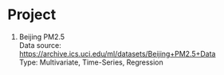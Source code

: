# Project

1. Beijing PM2.5 <br>
Data source: https://archive.ics.uci.edu/ml/datasets/Beijing+PM2.5+Data <br>
Type: Multivariate, Time-Series, Regression <br>
